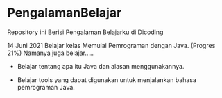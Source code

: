 # PengalamanBelajar
Repository ini Berisi Pengalaman Belajarku di Dicoding

14 Juni 2021
Belajar kelas Memulai Pemrograman dengan Java. (Progres 21%)
Namanya juga belajar..... 

* Belajar tentang apa itu Java dan alasan menggunakannya.

* Belajar tools yang dapat digunakan untuk menjalankan bahasa pemrograman Java.
